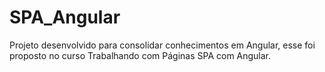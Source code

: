 # SPA_Angular
 Projeto desenvolvido para consolidar conhecimentos em Angular, esse foi proposto no curso Trabalhando com Páginas SPA com Angular.
